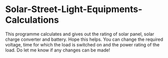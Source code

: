 # Solar-Street-Light-Equipments-Calculations
This programme calculates and gives out the rating of solar panel, solar charge converter and battery.  Hope this helps.
You can change the required voltage, time for which the load is switched on and the power rating of the load.
Do let me know if any changes can be made!
